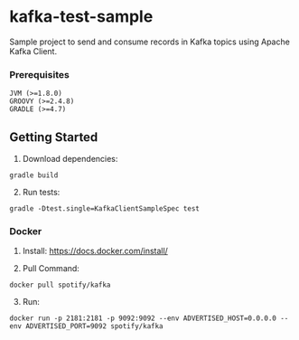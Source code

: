 # kafka-test-sample

Sample project to send and consume records in Kafka topics using Apache Kafka Client.

### Prerequisites

```shell
JVM (>=1.8.0)
GROOVY (>=2.4.8)
GRADLE (>=4.7)
```

## Getting Started

1) Download dependencies:

```shell
gradle build
```

2) Run tests:

```shell
gradle -Dtest.single=KafkaClientSampleSpec test
```

### Docker

1) Install: https://docs.docker.com/install/

2) Pull Command:

```shell
docker pull spotify/kafka
```

3) Run:

```shell
docker run -p 2181:2181 -p 9092:9092 --env ADVERTISED_HOST=0.0.0.0 --env ADVERTISED_PORT=9092 spotify/kafka
```
